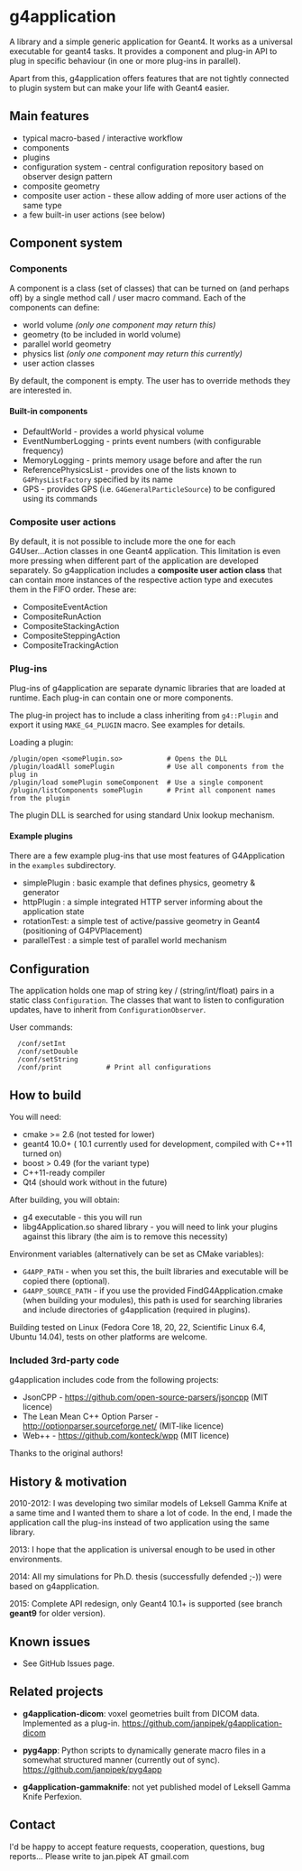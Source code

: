 # g4application

A library and a simple generic application for Geant4. It works as a universal executable
for geant4 tasks. It provides a component and plug-in API to plug in
specific behaviour (in one or more plug-ins in parallel).

Apart from this, g4application offers features that are not tightly connected
to plugin system but can make your life with Geant4 easier.

## Main features

* typical macro-based / interactive workflow
* components
* plugins
* configuration system - central configuration repository based on observer design pattern
* composite geometry
* composite user action - these allow adding of more user actions of the same type
* a few built-in user actions (see below)

## Component system

### Components

A component is a class (set of classes) that can be turned on (and perhaps off) by
a single method call / user macro command. Each of the components can define:

* world volume *(only one component may return this)*
* geometry (to be included in world volume)
* parallel world geometry
* physics list *(only one component may return this currently)*
* user action classes

By default, the component is empty. The user has to override methods they are interested in.

#### Built-in components

* DefaultWorld - provides a world physical volume
* EventNumberLogging - prints event numbers (with configurable frequency)
* MemoryLogging - prints memory usage before and after the run
* ReferencePhysicsList - provides one of the lists known to `G4PhysListFactory` specified by its name
* GPS - provides GPS (i.e. `G4GeneralParticleSource`) to be configured using its commands

### Composite user actions

By default, it is not possible to include more the one for each G4User...Action classes in one Geant4 application.
This limitation is even more pressing when different part of the application are developed separately.
So g4application includes a **composite user action class** that can contain more instances of the respective
action type and executes them in the FIFO order. These are:

* CompositeEventAction
* CompositeRunAction
* CompositeStackingAction
* CompositeSteppingAction
* CompositeTrackingAction

### Plug-ins

Plug-ins of g4application are separate dynamic libraries that are
loaded at runtime. Each plug-in can contain one or more components.

The plug-in project has to include a class inheriting from `g4::Plugin` and export it using `MAKE_G4_PLUGIN` macro. See examples for details.

Loading a plugin:

    /plugin/open <somePlugin.so>           # Opens the DLL
    /plugin/loadAll somePlugin             # Use all components from the plug in
    /plugin/load somePlugin someComponent  # Use a single component
    /plugin/listComponents somePlugin      # Print all component names from the plugin

The plugin DLL is searched for using standard Unix lookup mechanism.

#### Example plugins

There are a few example plug-ins that use most features of G4Application in the
`examples` subdirectory.

- simplePlugin : basic example that defines physics, geometry & generator
- httpPlugin : a simple integrated HTTP server informing about the application state
- rotationTest: a simple test of active/passive geometry in Geant4 (positioning of G4PVPlacement)
- parallelTest : a simple test of parallel world mechanism

## Configuration

The application holds one map of string key / (string/int/float) pairs in a static class `Configuration`.
The classes that want to listen to configuration updates, have to inherit from `ConfigurationObserver`.

User commands:

```
  /conf/setInt
  /conf/setDouble
  /conf/setString 
  /conf/print           # Print all configurations
```


## How to build

You will need:

* cmake >= 2.6 (not tested for lower)
* geant4 10.0+ ( 10.1 currently used for development, compiled with C++11 turned on)
* boost > 0.49 (for the variant type)
* C++11-ready compiler
* Qt4 (should work without in the future)

After building, you will obtain:
* g4 executable - this you will run
* libg4Application.so shared library - you will need to link your plugins against this library (the aim is to remove this necessity)

Environment variables (alternatively can be set as CMake variables):

* `G4APP_PATH` - when you set this, the built libraries and executable will be copied there (optional).
* `G4APP_SOURCE_PATH` - if you use the provided FindG4Application.cmake (when building your modules),
    this path is used for searching libraries and include directories of g4application (required in plugins).

Building tested on Linux (Fedora Core 18, 20, 22, Scientific Linux 6.4, Ubuntu 14.04), tests on other platforms are welcome.

### Included 3rd-party code

g4application includes code from the following projects:

* JsonCPP - <https://github.com/open-source-parsers/jsoncpp> (MIT licence)
* The Lean Mean C++ Option Parser - <http://optionparser.sourceforge.net/> (MIT-like licence)
* Web++ - <https://github.com/konteck/wpp> (MIT licence)

Thanks to the original authors!

## History & motivation

2010-2012: I was developing two similar models of Leksell Gamma Knife at a same time and I wanted them to share a lot of code.
In the end, I made the application call the plug-ins
instead of two application using the same library.

2013: I hope that the application is universal enough to be used in other environments.

2014: All my simulations for Ph.D. thesis (successfully defended ;-)) were based on g4application.

2015: Complete API redesign, only Geant4 10.1+ is supported (see branch **geant9** for older version).

## Known issues

* See GitHub Issues page.

## Related projects

- **g4application-dicom**: voxel geometries built from DICOM data. Implemented as a plug-in. https://github.com/janpipek/g4application-dicom

- **pyg4app**: Python scripts to dynamically generate macro files in a somewhat
structured manner (currently out of sync). https://github.com/janpipek/pyg4app

- **g4application-gammaknife**: not yet published model of Leksell Gamma Knife Perfexion.

## Contact

I'd be happy to accept feature requests, cooperation, questions, bug reports...
Please write to jan.pipek AT gmail.com
